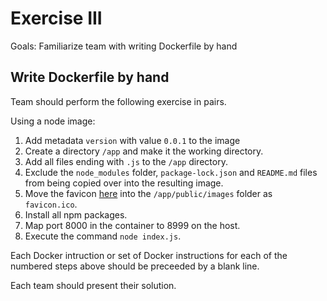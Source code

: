 # Exercise III

Goals: Familiarize team with writing Dockerfile by hand

## Write Dockerfile by hand

Team should perform the following exercise in pairs.

Using a node image:

1. Add metadata `version` with value `0.0.1` to the image
1. Create a directory `/app` and make it the working directory.
1. Add all files ending with `.js` to the `/app` directory.
1. Exclude the `node_modules` folder, `package-lock.json` and `README.md` files from being copied over into the resulting image.
1. Move the favicon [here](https://docs.docker.com/favicons/docs@2x.ico) into the `/app/public/images` folder as `favicon.ico`.
1. Install all npm packages.
1. Map port 8000 in the container to 8999 on the host.
1. Execute the command `node index.js`.

Each Docker intruction or set of Docker instructions for each of the numbered steps above should be preceeded by a blank line.

Each team should present their solution.
